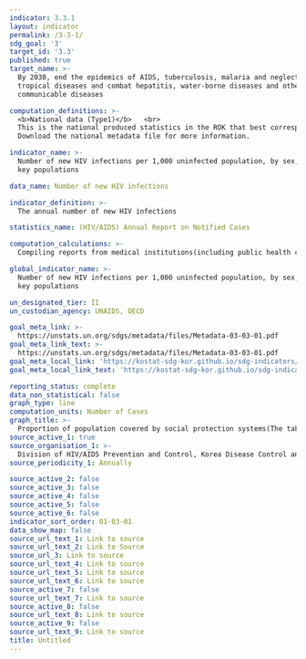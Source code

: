 ```yaml
---
indicator: 3.3.1
layout: indicator
permalink: /3-3-1/
sdg_goal: '3'
target_id: '3.3'
published: true
target_name: >-
  By 2030, end the epidemics of AIDS, tuberculosis, malaria and neglected
  tropical diseases and combat hepatitis, water-borne diseases and other
  communicable diseases

computation_definitions: >-
  <b>National data (Type1)</b>   <br>
  This is the national produced statistics in the ROK that best corresponds to the definition of UN SDGs indicators. <br>
  Download the national metadata file for more information.

indicator_name: >-
  Number of new HIV infections per 1,000 uninfected population, by sex, age and
  key populations

data_name: Number of new HIV infections

indicator_definition: >-
  The annual number of new HIV infections 

statistics_name: (HIV/AIDS) Annual Report on Notified Cases 

computation_calculations: >-
  Compiling reports from medical institutions(including public health centers), which should be filed with the integrated diseases and health management system within 24 hours whenever they give diagnosis and/or treat HIV/AIDS patients. 

global_indicator_name: >-
  Number of new HIV infections per 1,000 uninfected population, by sex, age and
  key populations

un_designated_tier: II
un_custodian_agency: UNAIDS, OECD

goal_meta_link: >-
  https://unstats.un.org/sdgs/metadata/files/Metadata-03-03-01.pdf   
goal_meta_link_text: >-
  https://unstats.un.org/sdgs/metadata/files/Metadata-03-03-01.pdf   
goal_meta_local_link: 'https://kostat-sdg-kor.github.io/sdg-indicators/public/data/Metadata-03-03-01_ENG.pdf'
goal_meta_local_link_text: 'https://kostat-sdg-kor.github.io/sdg-indicators/public/data/Metadata-03-03-01_ENG.pdf'

reporting_status: complete
data_non_statistical: false
graph_type: line
computation_units: Number of Cases
graph_title: >-
  Proportion of population covered by social protection systems(The take-up rate of National Basic Living Security and Basic(Old-age) Pension)
source_active_1: true
source_organisation_1: >-
  Division of HIV/AIDS Prevention and Control, Korea Disease Control and Prevention Agency
source_periodicity_1: Annually 

source_active_2: false
source_active_3: false
source_active_4: false
source_active_5: false
source_active_6: false
indicator_sort_order: 01-03-01
data_show_map: false
source_url_text_1: Link to source
source_url_text_2: Link to Source
source_url_3: Link to source
source_url_text_4: Link to source
source_url_text_5: Link to source
source_url_text_6: Link to source
source_active_7: false
source_url_text_7: Link to source
source_active_8: false
source_url_text_8: Link to source
source_active_9: false
source_url_text_9: Link to source
title: Untitled
---
```


